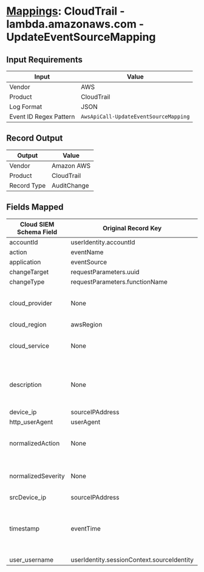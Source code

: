 # [Mappings](README.md): CloudTrail - lambda.amazonaws.com - UpdateEventSourceMapping

## Input Requirements

|Input|Value|
|-----|-----|
|Vendor|AWS|
|Product|CloudTrail|
|Log Format|JSON|
|Event ID Regex Pattern|`AwsApiCall-UpdateEventSourceMapping`|

## Record Output

|Output|Value|
|------|-----|
|Vendor|Amazon AWS|
|Product|CloudTrail|
|Record Type|AuditChange|

## Fields Mapped

|Cloud SIEM Schema Field|Original Record Key|Notes|
|-----------------------|-------------------|-----|
|accountId|userIdentity.accountId||
|action|eventName||
|application|eventSource||
|changeTarget|requestParameters.uuid||
|changeType|requestParameters.functionName||
|cloud_provider|None|The static text `AWS` is populated in this schema field.|
|cloud_region|awsRegion||
|cloud_service|None|The static text `Lambda` is populated in this schema field.|
|description|None|The static text `Updates an event source mapping.` is populated in this schema field.|
|device_ip|sourceIPAddress||
|http_userAgent|userAgent||
|normalizedAction|None|The static text `change` is populated in this schema field.|
|normalizedSeverity|None|The static text `1` is populated in this schema field.|
|srcDevice_ip|sourceIPAddress||
|timestamp|eventTime|We expect the orginal record value of `eventTime` is in the format `yyyy-MM-dd'T'HH:mm:ss'Z'`|
|user_username|userIdentity.sessionContext.sourceIdentity||

